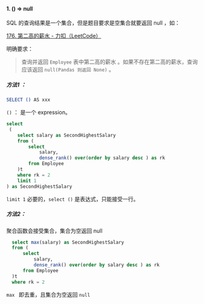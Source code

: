 #### 1. () => null

SQL 的查询结果是一个集合，但是题目要求是空集合就要返回 null ，如：

[176. 第二高的薪水 - 力扣（LeetCode）](https://leetcode.cn/problems/second-highest-salary/)



明确要求：

>  查询并返回 `Employee` 表中第二高的薪水 。如果不存在第二高的薪水，查询应该返回 `null(Pandas 则返回 None)` 。

##### 方法1 ：

```bash
SELECT () AS xxx
```

`()` ： 是一个 expression。

```sql
select 
 (
    select salary as SecondHighestSalary
    from (
        select 
            salary,
            dense_rank() over(order by salary desc ) as rk
        from Employee
    )t
    where rk = 2
    limit 1
) as SecondHighestSalary
```

`limit 1` 必要的，`select ()`  是表达式，只能接受一行。

##### 方法2：

聚合函数会接受集合，集合为空返回 null

```sql
  select max(salary) as SecondHighestSalary
  from (
      select 
          salary,
          dense_rank() over(order by salary desc ) as rk
      from Employee
  )t
  where rk = 2
```

`max ` 即去重，且集合为空返回 `null`
